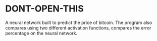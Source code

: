 # DONT-OPEN-THIS
A neural network built to predict the price of bitcoin. 
The program also compares using two different activation functions, compares the error percentage on the neural network.
